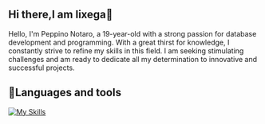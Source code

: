 ## Hi there,I am lixega👋

Hello, I'm Peppino Notaro, a 19-year-old with a strong passion for database development and programming. With a great thirst for knowledge, I constantly strive to refine my skills in this field. I am seeking stimulating challenges and am ready to dedicate all my determination to innovative and successful projects.

## 🧰Languages and tools
 [![My Skills](https://skillicons.dev/icons?i=java,python,html,css,javascript,ts,c,spring,kafka,redis,aws,mysql,sqlite,mongodb,rust,git,docker&theme=light)](https://skillicons.dev)

